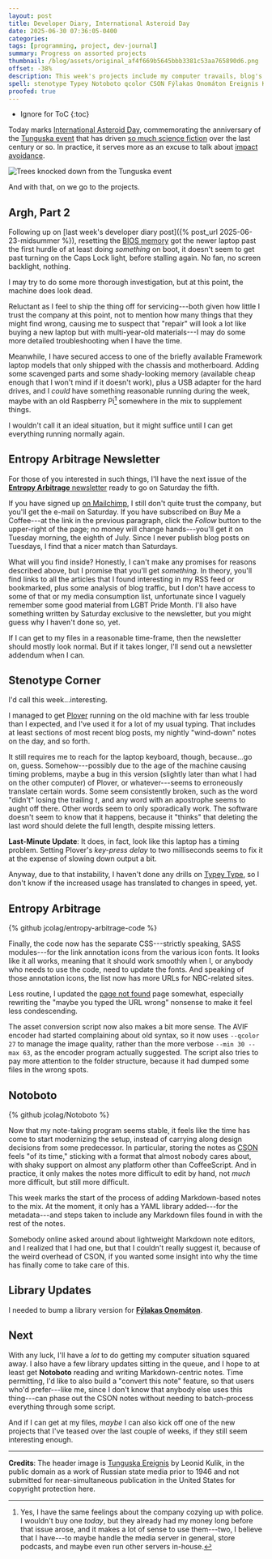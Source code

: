 ```yaml
---
layout: post
title: Developer Diary, International Asteroid Day
date: 2025-06-30 07:36:05-0400
categories:
tags: [programming, project, dev-journal]
summary: Progress on assorted projects
thumbnail: /blog/assets/original_af4f669b5645bbb3381c53aa765890d6.png
offset: -38%
description: This week's projects include my computer travails, blog's newsletter, stenotype corner, the blog's code, the Notoboto note-taking system, and a rogue library update.
spell: stenotype Typey Notoboto qcolor CSON Fýlakas Onomáton Ereignis Kulik
proofed: true
---
```


* Ignore for ToC
{:toc}

Today marks [International Asteroid Day](https://en.wikipedia.org/wiki/Asteroid_Day), commemorating the anniversary of the [Tunguska event](https://en.wikipedia.org/wiki/Tunguska_event) that has driven [so much science fiction](https://en.wikipedia.org/wiki/Tunguska_event_in_fiction) over the last century or so.  In practice, it serves more as an excuse to talk about [impact avoidance](https://en.wikipedia.org/wiki/Asteroid_impact_avoidance).

![Trees knocked down from the Tunguska event](/blog/assets/original_af4f669b5645bbb3381c53aa765890d6.png "I fondly remember the years when half the attempts to create international superheroes started with a Russian kid at Tunguska")

And with that, on we go to the projects.

## Argh, Part 2

Following up on [last week's developer diary post]({% post_url 2025-06-23-midsummer %}), resetting the [BIOS memory](https://en.wikipedia.org/wiki/Nonvolatile_BIOS_memory) got the newer laptop past the first hurdle of at least doing *something* on boot, it doesn't seem to get past turning on the Caps Lock light, before stalling again.  No fan, no screen backlight, nothing.

I may try to do some more thorough investigation, but at this point, the machine does look dead.

Reluctant as I feel to ship the thing off for servicing---both given how little I trust the company at this point, not to mention how many things that they might find wrong, causing me to suspect that "repair" will look a lot like buying a new laptop but with multi-year-old materials---I may do some more detailed troubleshooting when I have the time.

Meanwhile, I have secured access to one of the briefly available Framework laptop models that only shipped with the chassis and motherboard.  Adding some scavenged parts and some shady-looking memory (available cheap enough that I won't mind if it doesn't work), plus a USB adapter for the hard drives, and I *could* have something reasonable running during the week, maybe with an old Raspberry Pi[^1] somewhere in the mix to supplement things.

[^1]:  Yes, I have the same feelings about the company cozying up with police.  I wouldn't buy one *today*, but they already had my money long before that issue arose, and it makes a lot of sense to use them---two, I believe that I have---to maybe handle the media server in general, store podcasts, and maybe even run other servers in-house.

I wouldn't call it an ideal situation, but it might suffice until I can get everything running normally again.

## Entropy Arbitrage Newsletter

For those of you interested in such things, I'll have the next issue of the [**Entropy Arbitrage** newsletter](https://www.buymeacoffee.com/jcolag) ready to go on Saturday the fifth.

If you have signed up [on Mailchimp](https://entropy-arbitrage.mailchimpsites.com/), I still don't quite trust the company, but you'll get the e-mail on Saturday.  If you have subscribed on Buy Me a Coffee---at the link in the previous paragraph, click the *Follow* button to the upper-right of the page; no money will change hands---you'll get it on Tuesday morning, the eighth of July.  Since I never publish blog posts on Tuesdays, I find that a nicer match than Saturdays.

What will you find inside?  Honestly, I can't make any promises for reasons described above, but I promise that you'll get *something*.  In theory, you'll find links to all the articles that I found interesting in my RSS feed or bookmarked, plus some analysis of blog traffic, but I don't have access to some of that or my media consumption list, unfortunate since I vaguely remember some good material from LGBT Pride Month.  I'll also have something written by Saturday exclusive to the newsletter, but you might guess why I haven't done so, yet.

If I can get to my files in a reasonable time-frame, then the newsletter should mostly look normal.  But if it takes longer, I'll send out a newsletter addendum when I can.

## Stenotype Corner

I'd call this week...interesting.

I managed to get [Plover](https://www.openstenoproject.org/plover/) running on the old machine with far less trouble than I expected, and I've used it for a lot of my usual typing.  That includes at least sections of most recent blog posts, my nightly "wind-down" notes on the day, and so forth.

It still requires me to reach for the laptop keyboard, though, because...go on, guess.  Somehow---possibly due to the age of the machine causing timing problems, maybe a bug in this version (slightly later than what I had on the other computer) of Plover, or whatever---seems to erroneously translate certain words.  Some seem consistently broken, such as the word "didn't" losing the trailing *t*, and any word with an apostrophe seems to aught off there.  Other words seem to only sporadically work.  The software doesn't seem to know that it happens, because it "thinks" that deleting the last word should delete the full length, despite missing letters.

**Last-Minute Update**: It does, in fact, look like this laptop has a timing problem. Setting Plover's *key-press delay* to two milliseconds seems to fix it at the expense of slowing down output a bit.

Anyway, due to that instability, I haven't done any drills on [Typey Type](https://didoesdigital.com/typey-type/), so I don't know if the increased usage has translated to changes in speed, yet.

## Entropy Arbitrage

{% github jcolag/entropy-arbitrage-code %}

Finally, the code now has the separate CSS---strictly speaking, SASS modules---for the link annotation icons from the various icon fonts.  It looks like it all works, meaning that it should work smoothly when I, or anybody who needs to use the code, need to update the fonts.  And speaking of those annotation icons, the list now has more URLs for NBC-related sites.

Less routine, I updated the [page not found](/blog/404) page somewhat, especially rewriting the "maybe you typed the URL wrong" nonsense to make it feel less condescending.

The asset conversion script now also makes a bit more sense.  The AVIF encoder had started complaining about old syntax, so it now uses `--qcolor 27` to manage the image quality, rather than the more verbose `--min 30 --max 63`, as the encoder program actually suggested.  The script also tries to pay more attention to the folder structure, because it had dumped some files in the wrong spots.

## Notoboto

{% github jcolag/Notoboto %}

Now that my note-taking program seems stable, it feels like the time has come to start modernizing the setup, instead of carrying along design decisions from some predecessor.  In particular, storing the notes as [CSON](https://en.wikipedia.org/wiki/JSON#CSON) feels "of its time," sticking with a format that almost nobody cares about, with shaky support on almost any platform other than CoffeeScript.  And in practice, it only makes the notes more difficult to edit by hand, not *much* more difficult, but still more difficult.

This week marks the start of the process of adding Markdown-based notes to the mix.  At the moment, it only has a YAML library added---for the metadata---and steps taken to include any Markdown files found in with the rest of the notes.

Somebody online asked around about lightweight Markdown note editors, and I realized that I had one, but that I couldn't really suggest it, because of the weird overhead of CSON, if you wanted some insight into why the time has finally come to take care of this.

## Library Updates

I needed to bump a library version for [**Fýlakas Onomáton**](https://github.com/jcolag/fylakas-onomaton).

## Next

With any luck, I'll have a *lot* to do getting my computer situation squared away.  I also have a few library updates sitting in the queue, and I hope to at least get **Notoboto** reading and writing Markdown-centric notes.  Time permitting, I'd like to also build a "convert this note" feature, so that users who'd prefer---like me, since I don't know that anybody else uses this thing---can phase out the CSON notes without needing to batch-process everything through some script.

And if I can get at my files, *maybe* I can also kick off one of the new projects that I've teased over the last couple of weeks, if they still seem interesting enough.

* * *

**Credits**:  The header image is [Tunguska Ereignis](https://lenta.ru/news/2020/05/05/tunguss/) by Leonid Kulik, in the public domain as a work of Russian state media prior to 1946 and not submitted for near-simultaneous publication in the United States for copyright protection here.
